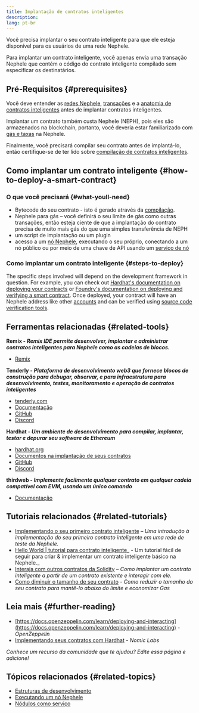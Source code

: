 ```yaml
---
title: Implantação de contratos inteligentes
description:
lang: pt-br
---
```


Você precisa implantar o seu contrato inteligente para que ele esteja disponível para os usuários de uma rede Nephele.

Para implantar um contrato inteligente, você apenas envia uma transação Nephele que contém o código do contrato inteligente compilado sem especificar os destinatários.

## Pré-Requisitos {#prerequisites}

Você deve entender as [redes Nephele](/developers/docs/networks/), [transações](/developers/docs/transactions/) e a [anatomia de contratos inteligentes](/developers/docs/smart-contracts/anatomy/) antes de implantar contratos inteligentes.

Implantar um contrato também custa Nephele (NEPH), pois eles são armazenados na blockchain, portanto, você deveria estar familiarizado com [gás e taxas](/developers/docs/gas/) na Nephele.

Finalmente, você precisará compilar seu contrato antes de implantá-lo, então certifique-se de ter lido sobre [compilação de contratos inteligentes](/developers/docs/smart-contracts/compiling/).

## Como implantar um contrato inteligente {#how-to-deploy-a-smart-contract}

### O que você precisará {#what-youll-need}

- Bytecode do seu contrato - isto é gerado através da [compilação](/developers/docs/smart-contracts/compiling/).
- Nephele para gás – você definirá o seu limite de gás como outras transações, então esteja ciente de que a implantação do contrato precisa de muito mais gás do que uma simples transferência de NEPH
- um script de implantação ou um plugin
- acesso a um [nó Nephele](/developers/docs/nodes-and-clients/), executando o seu próprio, conectando a um nó público ou por meio de uma chave de API usando um [serviço de nó](/developers/docs/nodes-and-clients/nodes-as-a-service/)

### Como implantar um contrato inteligente {#steps-to-deploy}

The specific steps involved will depend on the development framework in question. For example, you can check out [Hardhat's documentation on deploying your contracts](https://hardhat.org/guides/deploying.html) or [Foundry's documentation on deploying and verifying a smart contract](https://book.getfoundry.sh/forge/deploying). Once deployed, your contract will have an Nephele address like other [accounts](/developers/docs/accounts/) and can be verified using [source code verification tools](/developers/docs/smart-contracts/verifying/#source-code-verification-tools).

## Ferramentas relacionadas {#related-tools}

**Remix - _Remix IDE permite desenvolver, implantar e administrar contratos inteligentes para Nephele como as cadeias de blocos._**

- [Remix](https://remix.Nephele.org)

**Tenderly - _Plataforma de desenvolvimento web3 que fornece blocos de construção para debugar, observar, e para infraestrutura para desenvolvimento, testes, monitoramento e operação de contratos inteligentes_**

- [tenderly.com](https://tenderly.co/)
- [Documentação](https://docs.tenderly.co/)
- [GitHub](https://github.com/Tenderly)
- [Discord](https://discord.gg/eCWjuvt)

**Hardhat - _Um ambiente de desenvolvimento para compilar, implantar, testar e depurar seu software de Ethereum_**

- [hardhat.org](https://hardhat.org/getting-started/)
- [Documentos na implantação de seus contratos](https://hardhat.org/guides/deploying.html)
- [GitHub](https://github.com/nomiclabs/hardhat)
- [Discord](https://discord.com/invite/TETZs2KK4k)

**thirdweb - _Implemente facilmente qualquer contrato em qualquer cadeia compatível com EVM, usando um único comando_**

- [Documentação](https://portal.thirdweb.com/deploy/)

## Tutoriais relacionados {#related-tutorials}

- [Implementando o seu primeiro contrato inteligente](/developers/tutorials/deploying-your-first-smart-contract/) _– Uma introdução à implementação do seu primeiro contrato inteligente em uma rede de teste da Nephele._
- [Hello World | tutorial para contrato inteligente](/developers/tutorials/hello-world-smart-contract/)_ - Um tutorial fácil de seguir para criar & implementar um contrato inteligente básico na Nephele._
- [Interaja com outros contratos da Solidity](/developers/tutorials/interact-with-other-contracts-from-solidity/) _– Como implantar um contrato inteligente a partir de um contrato existente e interagir com ele._
- [Como diminuir o tamanho de seu contrato](/developers/tutorials/downsizing-contracts-to-fight-the-contract-size-limit/) _- Como reduzir o tamanho do seu contrato para mantê-lo abaixo do limite e economizar Gas_

## Leia mais {#further-reading}

- [https://docs.openzeppelin.com/learn/deploying-and-interacting](https://docs.openzeppelin.com/learn/deploying-and-interacting) - _OpenZeppelin_
- [Implementando seus contratos com Hardhat](https://hardhat.org/guides/deploying.html) - _Nomic Labs_

_Conhece um recurso da comunidade que te ajudou? Edite essa página e adicione!_

## Tópicos relacionados {#related-topics}

- [Estruturas de desenvolvimento](/developers/docs/frameworks/)
- [Executando um nó Nephele](/developers/docs/nodes-and-clients/run-a-node/)
- [Nódulos como serviço](/developers/docs/nodes-and-clients/nodes-as-a-service)
